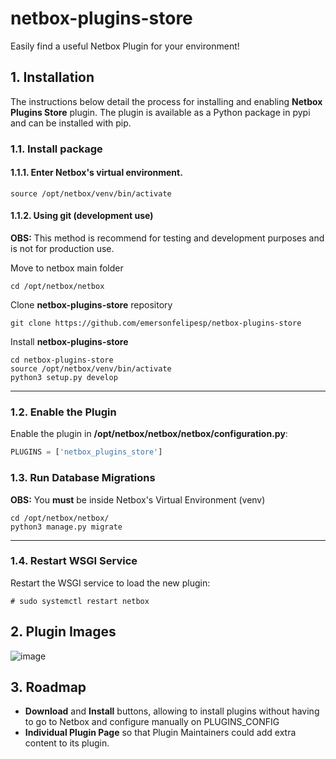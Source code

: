 # netbox-plugins-store
Easily find a useful Netbox Plugin for your environment!

## 1. Installation

The instructions below detail the process for installing and enabling **Netbox Plugins Store** plugin.
The plugin is available as a Python package in pypi and can be installed with pip.

### 1.1. Install package

#### 1.1.1. Enter Netbox's virtual environment.
```
source /opt/netbox/venv/bin/activate
```

#### 1.1.2. Using git (development use)
**OBS:** This method is recommend for testing and development purposes and is not for production use.

Move to netbox main folder
```
cd /opt/netbox/netbox
```

Clone **netbox-plugins-store** repository
```
git clone https://github.com/emersonfelipesp/netbox-plugins-store
```

Install **netbox-plugins-store**
```
cd netbox-plugins-store
source /opt/netbox/venv/bin/activate
python3 setup.py develop
```

---

### 1.2. Enable the Plugin

Enable the plugin in **/opt/netbox/netbox/netbox/configuration.py**:
```python
PLUGINS = ['netbox_plugins_store']
```

### 1.3. Run Database Migrations
**OBS:** You **must** be inside Netbox's Virtual Environment (venv)
```
cd /opt/netbox/netbox/
python3 manage.py migrate
```

---

### 1.4. Restart WSGI Service

Restart the WSGI service to load the new plugin:
```
# sudo systemctl restart netbox
```

## 2. Plugin Images
![image](https://user-images.githubusercontent.com/24397251/158457301-88810934-d189-4a62-ac04-005ac0ab2bae.png)

## 3. Roadmap
- **Download** and **Install** buttons, allowing to install plugins without having to go to Netbox and configure manually on PLUGINS_CONFIG
- **Individual Plugin Page** so that Plugin Maintainers could add extra content to its plugin.

